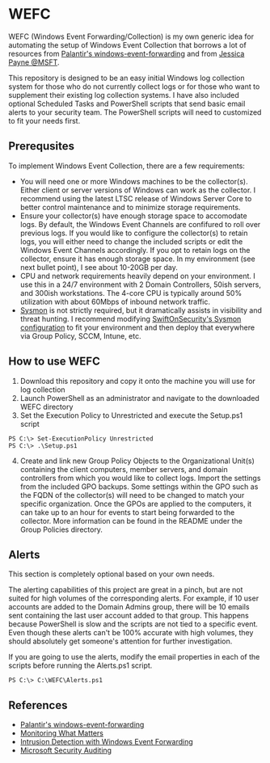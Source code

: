 # WEFC
WEFC (Windows Event Forwarding/Collection) is my own generic idea for automating the setup of Windows Event Collection that borrows a lot of resources from [Palantir's windows-event-forwarding](https://github.com/palantir/windows-event-forwarding) and from [Jessica Payne @MSFT](https://docs.microsoft.com/en-us/archive/blogs/jepayne/monitoring-what-matters-windows-event-forwarding-for-everyone-even-if-you-already-have-a-siem). 

This repository is designed to be an easy initial Windows log collection system for those who do not currently collect logs or for those who want to supplement their existing log collection systems. I have also included optional Scheduled Tasks and PowerShell scripts that send basic email alerts to your security team. The PowerShell scripts will need to customized to fit your needs first.

## Prerequsites
To implement Windows Event Collection, there are a few requirements:
- You will need one or more Windows machines to be the collector(s). Either client or server versions of Windows can work as the collector. I recommend using the latest LTSC release of Windows Server Core to better control maintenance and to minimize storage requirements.
- Ensure your collector(s) have enough storage space to accomodate logs. By default, the Windows Event Channels are confifured to roll over previous logs. If you would like to configure the collector(s) to retain logs, you will either need to change the included scripts or edit the Windows Event Channels accordingly. If you opt to retain logs on the collector, ensure it has enough storage space. In my environment (see next bullet point), I see about 10-20GB per day.
- CPU and network requirements heavily depend on your environment. I use this in a 24/7 environment with 2 Domain Controllers, 50ish servers, and 300ish workstations. The 4-core CPU is typically around 50% utilization with about 60Mbps of inbound network traffic.
- [Sysmon](https://docs.microsoft.com/en-us/sysinternals/downloads/sysmon#:~:text=System%20Monitor%20(Sysmon)%20is%20a,changes%20to%20file%20creation%20time.) is not strictly required, but it dramatically assists in visibility and threat hunting. I recommend modifying [SwiftOnSecurity's Sysmon configuration](https://github.com/SwiftOnSecurity/sysmon-config) to fit your environment and then deploy that everywhere via Group Policy, SCCM, Intune, etc.

## How to use WEFC
1. Download this repository and copy it onto the machine you will use for log collection
2. Launch PowerShell as an administrator and navigate to the downloaded WEFC directory
3. Set the Execution Policy to Unrestricted and execute the Setup.ps1 script
```
PS C:\> Set-ExecutionPolicy Unrestricted
PS C:\> .\Setup.ps1
```
4. Create and link new Group Policy Objects to the Organizational Unit(s) containing the client computers, member servers, and domain controllers from which you would like to collect logs. Import the settings from the included GPO backups. Some settings within the GPO such as the FQDN of the collector(s) will need to be changed to match your specific organization. Once the GPOs are applied to the computers, it can take up to an hour for events to start being forwarded to the collector. More information can be found in the README under the Group Policies directory.

## Alerts
This section is completely optional based on your own needs.

The alerting capabilities of this project are great in a pinch, but are not suited for high volumes of the corresponding alerts. For example, if 10 user accounts are added to the Domain Admins group, there will be 10 emails sent containing the last user account added to that group. This happens because PowerShell is slow and the scripts are not tied to a specific event. Even though these alerts can't be 100% accurate with high volumes, they should absolutely get someone's attention for further investigation.

If you are going to use the alerts, modify the email properties in each of the scripts before running the Alerts.ps1 script.

```
PS C:\> C:\WEFC\Alerts.ps1
```

## References
* [Palantir's windows-event-forwarding](https://github.com/palantir/windows-event-forwarding)
* [Monitoring What Matters](https://docs.microsoft.com/en-us/archive/blogs/jepayne/monitoring-what-matters-windows-event-forwarding-for-everyone-even-if-you-already-have-a-siem)
* [Intrusion Detection with Windows Event Forwarding](https://docs.microsoft.com/en-us/windows/security/threat-protection/use-windows-event-forwarding-to-assist-in-intrusion-detection)
* [Microsoft Security Auditing](https://docs.microsoft.com/en-us/windows/security/threat-protection/auditing/security-auditing-overview)